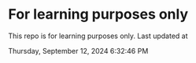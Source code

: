 # For learning purposes only
This repo is for learning purposes only.
Last updated at

Thursday, September 12, 2024 6:32:46 PM

